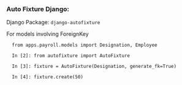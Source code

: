 ### Auto Fixture Django:
Django Package: `django-autofixture`

For models involving ForeignKey

``` 
  from apps.payroll.models import Designation, Employee

  In [2]: from autofixture import AutoFixture
  
  In [3]: fixture = AutoFixture(Designation, generate_fk=True)
  
  In [4]: fixture.create(50)
```